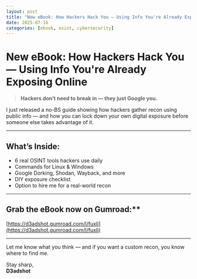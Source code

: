 ```yaml
---
layout: post
title: "New eBook: How Hackers Hack You — Using Info You're Already Exposing Online"
date: 2025-07-16
categories: [ebook, osint, cybersecurity]
---
```


# New eBook: How Hackers Hack You — Using Info You're Already Exposing Online

> **Hackers don’t need to break in — they just Google you.**

I just released a no-BS guide showing how hackers gather recon using public info — and how you can lock down your own digital exposure before someone else takes advantage of it.

---

## What’s Inside:
- 6 real OSINT tools hackers use daily
- Commands for Linux & Windows
- Google Dorking, Shodan, Wayback, and more
- DIY exposure checklist
- Option to hire me for a real-world recon

---

## Grab the eBook now on Gumroad:**  
[https://d3adshot.gumroad.com/l/fuxlj](https://d3adshot.gumroad.com/l/fuxlj)

---

Let me know what you think — and if you want a custom recon, you know where to find me.

Stay sharp,  
**D3adshot**


